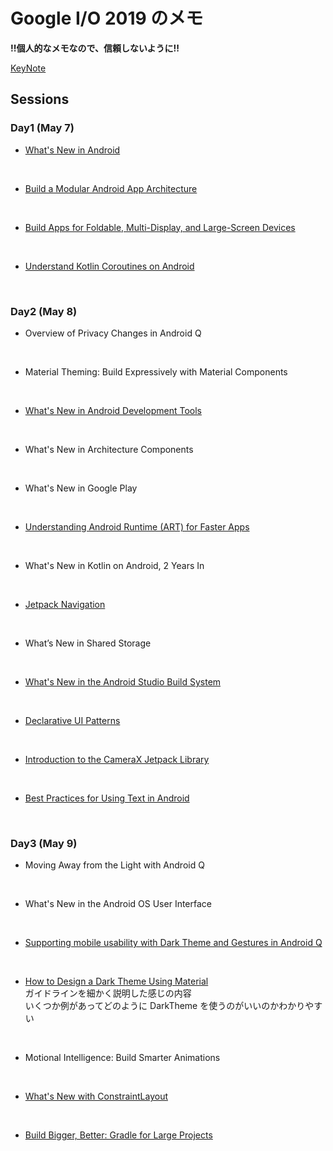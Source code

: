 # Google I/O 2019 のメモ

**!!個人的なメモなので、信頼しないように!!**  

[KeyNote](https://github.com/NUmeroAndDev/Google_IO_2019_Note/blob/master/Sessions/Day1/Keynote.md)

## Sessions  
### Day1 (May 7)  
- [What's New in Android](https://github.com/NUmeroAndDev/Google_IO_2019_Note/blob/master/Sessions/Day1/Whats%20New%20in%20Android/Note.md)  

<br />

- [Build a Modular Android App Architecture](https://github.com/NUmeroAndDev/Google_IO_2019_Note/blob/master/Sessions/Day1/How%20to%20create%20a%20modular%20Android%20app/Note.md)   

<br />

- [Build Apps for Foldable, Multi-Display, and Large-Screen Devices](https://github.com/NUmeroAndDev/Google_IO_2019_Note/blob/master/Sessions/Day1/Build%20Apps%20for%20Foldable/Note.md)

<br />

- [Understand Kotlin Coroutines on Android](https://github.com/NUmeroAndDev/Google_IO_2019_Note/blob/master/Sessions/Day1/Understanding%20Coroutines%20On%20Android/Note.md)  

<br />

### Day2 (May 8)  
- Overview of Privacy Changes in Android Q  

<br />

- Material Theming: Build Expressively with Material Components  

<br />

- [What's New in Android Development Tools](https://github.com/NUmeroAndDev/Google_IO_2019_Note/blob/master/Sessions/Day2/Whats%20New%20in%20Android%20Development%20Tools/Note.md)  

<br />

- What's New in Architecture Components  

<br />

- What's New in Google Play  

<br />

- [Understanding Android Runtime (ART) for Faster Apps](https://github.com/NUmeroAndDev/Google_IO_2019_Note/blob/master/Sessions/Day2/Unserstandind%20ART%20for%20Faster%20App/Note.md)  

<br />

- What's New in Kotlin on Android, 2 Years In  

<br />  

- [Jetpack Navigation](https://github.com/NUmeroAndDev/Google_IO_2019_Note/blob/master/Sessions/Day2/Jetpack%20Navigation/Note.md)  

<br />

- What’s New in Shared Storage

<br />

- [What's New in the Android Studio Build System](https://github.com/NUmeroAndDev/Google_IO_2019_Note/blob/master/Sessions/Day2/Whats%20new%20in%20the%20Android%20Build%20System/Note.md)  

<br />

- [Declarative UI Patterns](https://github.com/NUmeroAndDev/Google_IO_2019_Note/blob/master/Sessions/Day2/Declarative%20UI%20Patterns/Note.md)

<br />

- [Introduction to the CameraX Jetpack Library](https://github.com/NUmeroAndDev/Google_IO_2019_Note/blob/master/Sessions/Day2/Introduction%20to%20the%20CameraX%20Jetpack%20Library/Note.md)

<br />

- [Best Practices for Using Text in Android](https://github.com/NUmeroAndDev/Google_IO_2019_Note/blob/master/Sessions/Day2/Best%20Practices%20for%20Using%20Text%20in%20Android/Note.md)  

<br />

### Day3 (May 9)  
- Moving Away from the Light with Android Q  

<br />  

- What's New in the Android OS User Interface  

<br />

- [Supporting mobile usability with Dark Theme and Gestures in Android Q](https://github.com/NUmeroAndDev/Google_IO_2019_Note/blob/master/Sessions/Day3/Supporting%20mobile%20usability%20with%20Dark%20Theme%20and%20Gestures%20in%20Android%20Q/Note.md)

<br />

- [How to Design a Dark Theme Using Material](https://youtu.be/9NDLR3COU7Y)  
ガイドラインを細かく説明した感じの内容  
いくつか例があってどのように DarkTheme を使うのがいいのかわかりやすい  

<br />

- Motional Intelligence: Build Smarter Animations  

<br />

- [What's New with ConstraintLayout](https://github.com/NUmeroAndDev/Google_IO_2019_Note/blob/master/Sessions/Day3/Whats%20new%20in%20ConstraintLayout/Note.md)  

<br />

- [Build Bigger, Better: Gradle for Large Projects](https://github.com/NUmeroAndDev/Google_IO_2019_Note/blob/master/Sessions/Day3/Build%20Bigger%20Better/Note.md)  

<br />
